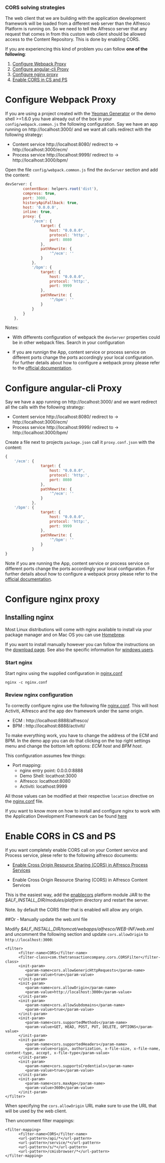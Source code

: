 ### CORS solving strategies

The web client that we are building with the application development framework will be loaded from a different web server than the Alfresco Platform is running on.
So we need to tell the Alfresco server that any request that comes in from this custom web client should be allowed access 
to the Content Repository. This is done by enabling CORS.

If you are experiencing this kind of problem you can follow  **one of the following**:

1. [Configure Webpack Proxy](#configure-webpack-proxy) 
2. [Configure angular-cli Proxy](#configure-angular-cli-proxy)
3. [Configure nginx proxy](#configure-nginx-proxy)
4. [Enable CORS in CS and PS](#configure-webpack-proxy)

# Configure Webpack Proxy

If you are using a project created with the [Yeoman Generator](https://github.com/Alfresco/generator-ng2-alfresco-app) or the demo shell >=1.6.0 you have already out of the box in your `config/webpack.common.js` the following configuration. 
Say we have an app running on http://localhost:3000/ and we want all calls redirect with the following strategy:

* Content service http://localhost:8080/  redirect to -> http://localhost:3000/ecm/ 
* Process service http://localhost:9999/  redirect to -> http://localhost:3000/bpm/ 

Open the file `config/webpack.common.js`  find the `devServer`  section and  add the content:

```javascript
devServer: {
        contentBase: helpers.root('dist'),
        compress: true,
        port: 3000,
        historyApiFallback: true,
        host: '0.0.0.0',
        inline: true,
        proxy: {
            '/ecm': {
                target: {
                    host: "0.0.0.0",
                    protocol: 'http:',
                    port: 8080
                },
                pathRewrite: {
                    '^/ecm': ''
                }
            },
            '/bpm': {
                target: {
                    host: "0.0.0.0",
                    protocol: 'http:',
                    port: 9999
                },
                pathRewrite: {
                    '^/bpm': ''
                }
            }
        }
    },
```

Notes:
- With differents configuration of webpack the `devServer` properties could be in other webpack files. Search in your configuration

- If you are runnign the App, content service or process service on different ports change the ports accordingly your local configuration.
For further details about how to configure a webpack proxy please refer to the [official documentation](https://webpack.js.org/configuration/dev-server/#devserver-proxy).

# Configure angular-cli Proxy
Say we have a app running on http://localhost:3000/ and we want redirect all the calls with the following strategy:

* Content service http://localhost:8080/  redirect to -> http://localhost:3000/ecm/ 
* Process service http://localhost:9999/  redirect to -> http://localhost:3000/bpm/ 

Create a file next to projects `package.json` call it `proxy.conf.json` with the content:

```javascript
{
    '/ecm': {
                target: {
                    host: "0.0.0.0",
                    protocol: 'http:',
                    port: 8080
                },
                pathRewrite: {
                    '^/ecm': ''
                }
            },
    '/bpm': {
                target: {
                    host: "0.0.0.0",
                    protocol: 'http:',
                    port: 9999
                },
                pathRewrite: {
                    '^/bpm': ''
                }
            }
}
```

Note if you are running the App, content service or process service on different ports change the ports accordingly your local configuration.
For further details about how to configure a webpack proxy please refer to the [official documentation](https://github.com/angular/angular-cli/blob/master/docs/documentation/stories/proxy.md).


# Configure nginx proxy

## Installing nginx

Most Linux distributions will come with nginx available to install via your
package manager and on Mac OS you can use [Homebrew](http://brew.sh/).

If you want to install manually however you can follow the instructions on the
[download page](http://nginx.org/en/download.html). See also the specific information for
[windows users](http://nginx.org/en/docs/windows.html).

### Start nginx

Start nginx using the supplied configuration in [nginx.conf](nginx.conf)

    nginx -c nginx.conf

### Review nginx configuration

To correctly configure nginx use the following file [nginx.conf](/nginx.conf).
This will host Activiti, Alfresco and the app dev framework under the same origin.

* ECM : http://localhost:8888/alfresco/
* BPM : http://localhost:8888/activiti/

To make everything work, you have to change the address of the ECM and BPM. In the demo app you can do that clicking on the top right settings menu and change the bottom left options: *ECM host* and *BPM host*.

This configuration assumes few things:

* Port mapping:
  * nginx entry point: 0.0.0.0:8888
  * Demo Shell: locathost:3000
  * Alfresco: locathost:8080
  * Activiti: locathost:9999

All those values can be modified at their respective `location` directive on the [nginx.conf](/nginx.conf) file.

If you want to know more on how to install and configure nginx to work with the Application Development Framework can be found [here](https://community.alfresco.com/community/application-development-framework/blog/2016/09/28/adf-development-set-up-with-nginx-proxy)


# Enable CORS in CS and PS

If you want completely enable CORS call on your Content service and Process service, plese refer to the following alfresco documents:

* [Enable Cross Origin Resource Sharing (CORS) in Alfresco Process Services](http://docs.alfresco.com/process-services1.6/topics/enabling-cors.html)

* Enable Cross Origin Resource Sharing (CORS) in Alfresco Content Services 

This is the easiest way, add the [enablecors](https://artifacts.alfresco.com/nexus/service/local/repositories/releases/content/org/alfresco/enablecors/1.0/enablecors-1.0.jar) 
platform module JAR to the *$ALF_INSTALL_DIR/modules/platform* directory and restart the server.

Note. by default the CORS filter that is enabled will allow any origin.
 
##Or - Manually update the web.xml file

Modify *$ALF_INSTALL_DIR/tomcat/webapps/alfresco/WEB-INF/web.xml* and uncomment the following section and update 
`cors.allowOrigin` to `http://localhost:3000`:

```
<filter>
      <filter-name>CORS</filter-name>
      <filter-class>com.thetransactioncompany.cors.CORSFilter</filter-class>
      <init-param>
         <param-name>cors.allowGenericHttpRequests</param-name>
         <param-value>true</param-value>
      </init-param>
      <init-param>
         <param-name>cors.allowOrigin</param-name>
         <param-value>http://localhost:3000</param-value>
      </init-param>
      <init-param>
         <param-name>cors.allowSubdomains</param-name>
         <param-value>true</param-value>
      </init-param>
      <init-param>
         <param-name>cors.supportedMethods</param-name>
         <param-value>GET, HEAD, POST, PUT, DELETE, OPTIONS</param-value>
      </init-param>
      <init-param>
         <param-name>cors.supportedHeaders</param-name>
         <param-value>origin, authorization, x-file-size, x-file-name, content-type, accept, x-file-type</param-value>
      </init-param>
      <init-param>
         <param-name>cors.supportsCredentials</param-name>
         <param-value>true</param-value>
      </init-param>
      <init-param>
         <param-name>cors.maxAge</param-name>
         <param-value>3600</param-value>
      </init-param>
</filter>
```
When specifying the `cors.allowOrigin` URL make sure to use the URL that will be used by the web client. 

Then uncomment filter mappings:

``` 
<filter-mapping>
      <filter-name>CORS</filter-name>
      <url-pattern>/api/*</url-pattern>
      <url-pattern>/service/*</url-pattern>
      <url-pattern>/s/*</url-pattern>
      <url-pattern>/cmisbrowser/*</url-pattern>
</filter-mapping>
```
